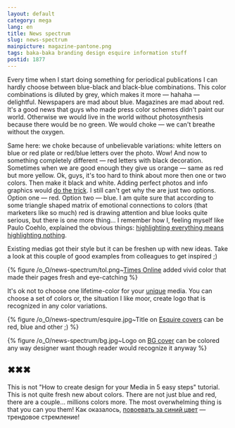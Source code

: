 ```yaml
---
layout: default
category: mega
lang: en
title: News spectrum
slug: news-spectrum
mainpicture: magazine-pantone.png
tags: baka-baka branding design esquire information stuff 
postid: 1877
---
```



Every time when I start doing something for periodical publications I can hardly choose between blue-black and black-blue combinations. This color combinations is diluted by grey, which makes it more — hahaha — delightful. Newspapers are mad about blue. Magazines are mad about red. It's a good news that guys who made press color schemes didn't paint our world. Otherwise we would live in the world without photosynthesis because there would be no green. We would choke — we can't breathe without the oxygen.<!--more-->

Same here: we choke because of unbelievable variations: white letters on blue or red plate or red/blue letters over the photo. Wow! And now to something completely different — red letters with black decoration. Sometimes when we are good enough they give us orange — same as red but more yellow. Ok, guys, it's too hard to think about more then one or two colors. Then make it black and white. Adding perfect photos and info graphics would <a href="http://informationarchitects.jp/tages-anzeiger-paper-redesign-pitch-lost/">do the trick</a>. I still can't get why the are just two options. Option one — red. Option two — blue. I am quite sure that according to some triangle shaped matrix of emotional connections to colors (that marketers like so much) red is drawing attention and blue looks quite serious, but there is one more thing… I remember how I, feeling myself like Paulo Сoehlo, explained the obvious things: <a href="/mega/ru/internews-training/">highlighting everything means highlighting nothing</a>.

Existing medias got their style but it can be freshen up with new ideas. Take  a look at this couple of good examples from colleagues to get inspired ;)



{% figure /o_O/news-spectrum/tol.png~<a href="http://www.timesonline.co.uk/">Times Online</a> added vivid color that made their pages fresh and eye-catching %}



It's ok not to choose one lifetime-color for your <a href="/mega/ru/vyp/">unique</a> media. You can choose a set of colors or, the situation I like moor, create logo that is recognized in any color variations.



{% figure /o_O/news-spectrum/esquire.jpg~Title on <a href="http://www.esquire.com/cover-archive/">Esquire covers</a> can be red, blue and other ;) %}





{% figure /o_O/news-spectrum/bg.jpg~Logo on <a href="http://www.bg.ru/archive/">BG cover</a> can be colored any way designer want though reader would recognize it anyway %}





## ✖✖✖

This is not "How to create design for your Media in 5 easy steps" tutorial. This is not quite fresh new about colors. There are not just blue and red, there are a couple… millions colors more. The most overwhelming thing is that you can you them! Как оказалось, <a href="http://www.flickr.com/photos/philgyford/56867986/sizes/l/">повоевать за синий цвет</a> — трендовое стремление!